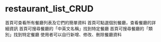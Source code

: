 # restaurant_list_CRUD
首頁可查看所有餐廳列表及它們的簡單資料
首頁可點選個別餐廳，查看餐廳的詳細資訊
首頁可搜尋餐廳的「中英文名稱」找到特定餐廳
首頁可搜尋餐廳的「類別」找到特定餐廳
使用者可以自行新增、修改、刪除餐廳資料
